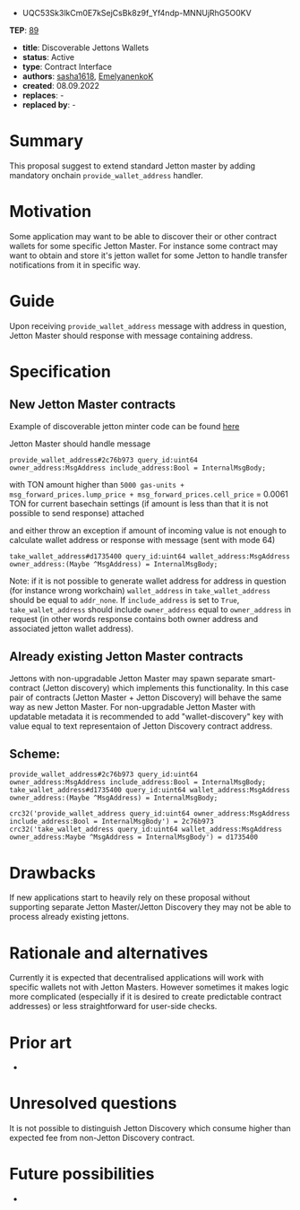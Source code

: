 - UQC53Sk3lkCm0E7kSejCsBk8z9f_Yf4ndp-MNNUjRhG5O0KV

**TEP**: [89](https://github.com/ton-blockchain/TEPs/pull/89)
- **title**: Discoverable Jettons Wallets
- **status**: Active
- **type**: Contract Interface
- **authors**: [sasha1618](https://github.com/sasha1618), [EmelyanenkoK](https://github.com/EmelyanenkoK) 
- **created**: 08.09.2022 
- **replaces**: -
- **replaced by**: -

# Summary

This proposal suggest to extend standard Jetton master by adding mandatory onchain `provide_wallet_address` handler.

# Motivation

Some application may want to be able to discover their or other contract wallets for some specific Jetton Master. For instance some contract may want to obtain and store it's jetton wallet for some Jetton to handle transfer notifications from it in specific way.

# Guide

Upon receiving `provide_wallet_address` message with address in question, Jetton Master should response with message containing address.

# Specification

## New Jetton Master contracts
Example of discoverable jetton minter code can be found [here](https://github.com/ton-blockchain/token-contract/blob/main/ft/jetton-minter-discoverable.fc)


Jetton Master should handle message

`provide_wallet_address#2c76b973 query_id:uint64 owner_address:MsgAddress include_address:Bool = InternalMsgBody;`

with TON amount higher than `5000 gas-units + msg_forward_prices.lump_price + msg_forward_prices.cell_price` = 0.0061 TON for current basechain settings (if amount is less than that it is not possible to send response) attached

and either throw an exception if amount of incoming value is not enough to calculate wallet address or
response with message (sent with mode 64)

`take_wallet_address#d1735400 query_id:uint64 wallet_address:MsgAddress owner_address:(Maybe ^MsgAddress) = InternalMsgBody;`

Note: if it is not possible to generate wallet address for address in question (for instance wrong workchain) `wallet_address` in `take_wallet_address` should be equal to `addr_none`. If `include_address` is set to `True`, `take_wallet_address` should include `owner_address` equal to `owner_address` in request (in other words response contains both owner address and associated jetton wallet address).

## Already existing Jetton Master contracts

Jettons with non-upgradable Jetton Master may spawn separate smart-contract (Jetton discovery) which implements this functionality. In this case pair of contracts (Jetton Master + Jetton Discovery) will behave the same way as new Jetton Master. For non-upgradable Jetton Master with updatable metadata it is recommended to add "wallet-discovery" key with value equal to text representaion of Jetton Discovery contract address.

## Scheme:
```
provide_wallet_address#2c76b973 query_id:uint64 owner_address:MsgAddress include_address:Bool = InternalMsgBody;
take_wallet_address#d1735400 query_id:uint64 wallet_address:MsgAddress owner_address:(Maybe ^MsgAddress) = InternalMsgBody;
```

```
crc32('provide_wallet_address query_id:uint64 owner_address:MsgAddress include_address:Bool = InternalMsgBody') = 2c76b973
crc32('take_wallet_address query_id:uint64 wallet_address:MsgAddress owner_address:Maybe ^MsgAddress = InternalMsgBody') = d1735400
```

# Drawbacks

If new applications start to heavily rely on these proposal without supporting separate Jetton Master/Jetton Discovery they may not be able to process already existing jettons.

# Rationale and alternatives

Currently it is expected that decentralised applications will work with specific wallets not with Jetton Masters. However sometimes it makes logic more complicated (especially if it is desired to create predictable contract addresses) or less straightforward for user-side checks.

# Prior art

-

# Unresolved questions

It is not possible to distinguish Jetton Discovery which consume higher than expected fee from non-Jetton Discovery contract.

# Future possibilities

-

